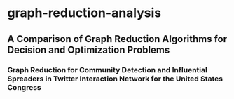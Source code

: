 # graph-reduction-analysis

## A Comparison of Graph Reduction Algorithms for Decision and Optimization Problems
### Graph Reduction for Community Detection and Influential Spreaders in Twitter Interaction Network for the United States Congress
